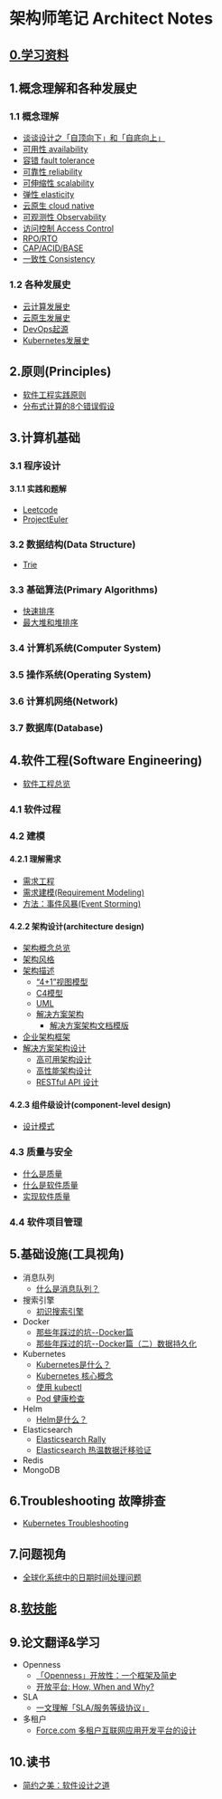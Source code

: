 # 架构师笔记 Architect Notes

## [0.学习资料](./info-list.md)


## 1.概念理解和各种发展史
### 1.1 概念理解
* [谈谈设计之「自顶向下」和「自底向上」](./concepts/talk-about-top-down-and-bottom-up.md)
* [可用性 availability](./concepts/availability.md)
* [容错 fault tolerance](./concepts/fault-tolerance.md)
* [可靠性 reliability](./concepts/reliability.md)
* [可伸缩性 scalability](./concepts/scalability.md)
* [弹性 elasticity](./concepts/elasticity.md)
* [云原生 cloud native](./concepts/what-is-cloud-native.md)
* [可观测性 Observability](./concepts/observability.md)
* [访问控制 Access Control](./concepts/access-control.md)
* [RPO/RTO](./concepts/RPO-RTO.md)
* [CAP/ACID/BASE](./concepts/CAP-ACID-BASE.md)
* [一致性 Consistency](./concepts/consistency.md)

### 1.2 各种发展史
* [云计算发展史](./timelines/cloud-computing-timeline.md)
* [云原生发展史](./timelines/cloudnative-timeline.md)
* [DevOps起源](./timelines/devops-timeline.md)
* [Kubernetes发展史](./timelines/kubernetes-timeline.md)


## 2.原则(Principles)
* [软件工程实践原则](./principles/software-engineering-principles.md)
* [分布式计算的8个错误假设](./principles/8-fallacies-of-distributed-computing.md)

## 3.计算机基础
### 3.1 程序设计
#### 3.1.1 实践和题解
* [Leetcode](https://github.com/lyremelody/leetcode)
* [ProjectEuler](https://github.com/lyremelody/projecteuler)

### 3.2 数据结构(Data Structure)
* [Trie](./fundamentals/data-structures/trie.md)

### 3.3 基础算法(Primary Algorithms)
* [快速排序](./fundamentals/primary-algorithms/quick-sort.md)
* [最大堆和堆排序](./fundamentals/primary-algorithms/heap-sort.md)

### 3.4 计算机系统(Computer System)

### 3.5 操作系统(Operating System)

### 3.6 计算机网络(Network)

### 3.7 数据库(Database)

## 4.软件工程(Software Engineering)
* [软件工程总览](./software-engineering/software-engineering.md)

### 4.1 软件过程

### 4.2 建模

#### 4.2.1 理解需求
* [需求工程](./software-engineering/requirements/requirement-engineering.md)
* [需求建模(Requirement Modeling)](./software-engineering/requirements/requirement-modeling.md)
* [方法：事件风暴(Event Storming)](./software-engineering/requirements/event-storming.md)

#### 4.2.2 架构设计(architecture design)
* [架构概念总览](./software-engineering/design/architecture-design/architecture.md)
* [架构风格](./software-engineering/design/architecture-design/architecture-styles/)
* [架构描述](./software-engineering/design/architecture-design/architecture-description/)
  * [“4+1”视图模型](./software-engineering/design/architecture-design/architecture-description/4+1-architectural-view-model.md)
  * [C4模型](./software-engineering/design/architecture-design/architecture-description/c4-model.md)
  * [UML](./software-engineering/design/architecture-design/architecture-description/uml.md)
  * [解决方案架构](./software-engineering/design/architecture-design/architecture-description/solution-architecture.md)
    * [解决方案架构文档模版](./software-engineering/design/architecture-design/architecture-description/solution-architecture-document.md)
* [企业架构框架](./software-engineering/design/architecture-design/enterprise-architecture-frameworks/)
* [解决方案架构设计](./software-engineering/design/architecture-design/solution-architecture)
  * [高可用架构设计](./software-engineering/design/architecture-design/solution-architecture/architecting-for-high-availability.md)
  * [高性能架构设计](./software-engineering/design/architecture-design/solution-architecture/architecting-for-high-performance.md)
  * [RESTful API 设计](./software-engineering/design/architecture-design/solution-architecture/restful-api-design.md)

#### 4.2.3 组件级设计(component-level design)
* [设计模式](./software-engineering/design/component-level-design/design-patterns/)

### 4.3 质量与安全
* [什么是质量](./software-engineering/software-quality/what-is-quality.md)
* [什么是软件质量](./software-engineering/software-quality/what-is-software-quality.md)
* [实现软件质量](./software-engineering/software-quality/implement-software-quality.md)

### 4.4 软件项目管理


## 5.基础设施(工具视角)
* 消息队列
  * [什么是消息队列？](./infrastructure/what-is-message-queue.md)
* 搜索引擎
  * [初识搜索引擎](./infrastructure/search-engine-20180427.md)
* Docker
  * [那些年踩过的坑--Docker篇](./infrastructure/docker/docker-practice-20170713.md)
  * [那些年踩过的坑--Docker篇（二）数据持久化](./infrastructure/docker/docker-practice-20180204.md)
* Kubernetes
  * [Kubernetes是什么？](./infrastructure/kubernetes/what-is-kubernetes.md)
  * [Kubernetes 核心概念](./infrastructure/kubernetes/kubernetes-concepts.md)
  * [使用 kubectl](./infrastructure/kubernetes/kubernetes-use-kubectl.md)
  * [Pod 健康检查](./infrastructure/kubernetes/kubernetes-pod-health-check.md)
* Helm
  * [Helm是什么？](./infrastructure/helm/what-is-helm.md)
* Elasticsearch
  * [Elasticsearch Rally](./infrastructure/elasticsearch/elasticsearch-rally-20180123.md)
  * [Elasticsearch 热温数据迁移验证](./infrastructure/elasticsearch/elasticsearch-hot-warm-20181211.md)
* Redis
* MongoDB

## 6.Troubleshooting 故障排查
* [Kubernetes Troubleshooting](./troubleshooting/kubernetes-troubleshooting.md)


## 7.问题视角
* [全球化系统中的日期时间处理问题](./problems/globalization-datatime.md)


## 8.[软技能](./soft-skills/README.md)


## 9.论文翻译&学习
* Openness
  * [「Openness」开放性：一个框架及简史](./papers-reading/Openness-with-and-without-Information-Technology-a-framework-and-a-brief-history.md)
  * [开放平台: How, When and Why?](./papers-reading/opening-platform-how-when-and-why.md)
* SLA
  * [一文理解「SLA/服务等级协议」](./papers-reading/about-sla.md)
* 多租户
  * [Force.com 多租户互联网应用开发平台的设计](./papers-reading/translatep889-weissman-1-pdf.md)


## 10.读书
* [简约之美：软件设计之道](./books-reading/code-simplicity-the-science-of-development.png)